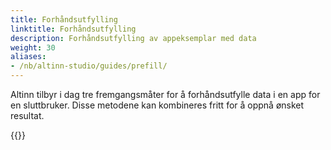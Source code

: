 ```yaml
---
title: Forhåndsutfylling
linktitle: Forhåndsutfylling
description: Forhåndsutfylling av appeksemplar med data
weight: 30
aliases:
- /nb/altinn-studio/guides/prefill/
---
```

Altinn tilbyr i dag tre fremgangsmåter for å forhåndsutfylle data i en app for en sluttbruker.
Disse metodene kan kombineres fritt for å oppnå ønsket resultat.

{{<children />}}
